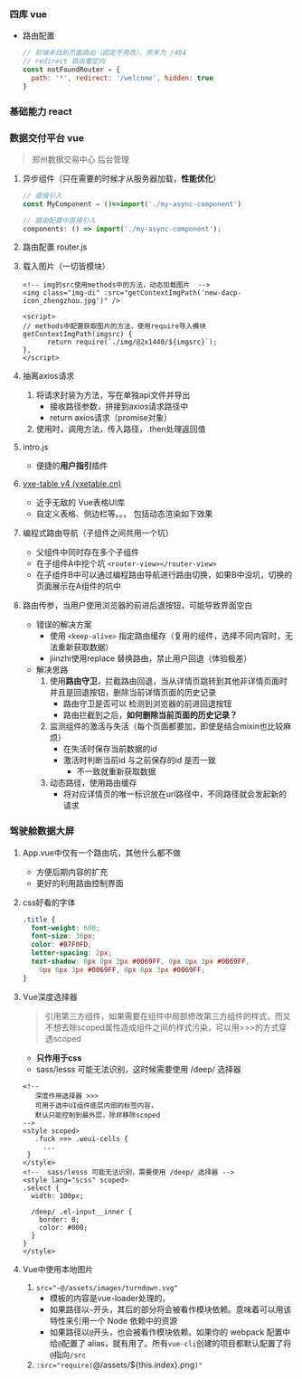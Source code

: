 ### 四库 vue

- 路由配置

  ```js
  // 前端未找到页面路由（固定不用改）、原来为 /404
  // redirect 路由重定向
  const notFoundRouter = {
    path: '*', redirect: '/welcome', hidden: true
  }
  ```



### 基础能力 react





### 数据交付平台 vue

> 郑州数据交易中心 后台管理

1. 异步组件（只在需要的时候才从服务器加载，**性能优化**）

   ```js
   // 直接引入
   const MyComponent = ()=>import('./my-async-component')
   
   // 路由配置中直接引入
   components: () => import('./my-async-component');
   ```

2. 路由配置 router.js

3. 载入图片（一切皆模块）

   ```vue
   <!-- img的src使用methods中的方法，动态加载图片  -->
   <img class="img-di" :src="getContextImgPath('new-dacp-icon_zhengzhou.jpg')" />
   
   <script>
   // methods中配置获取图片的方法，使用require导入模块
   getContextImgPath(imgsrc) {
         return require(`./img/@2x1440/${imgsrc}`);
   },
   </script>
   ```

4. 抽离axios请求

   1. 将请求封装为方法，写在单独api文件并导出
      - 接收路径参数，拼接到axios请求路径中
      - return axios请求（promise对象）
   2. 使用时，调用方法，传入路径，.then处理返回值

5. intro.js

   - 便捷的**用户指引**插件

6. [vxe-table v4 (vxetable.cn)](https://vxetable.cn/#/table/start/install)

   - 近乎无敌的 Vue表格UI库
   - 自定义表格、侧边栏等。。。  包括动态渲染如下效果

7. 编程式路由导航（子组件之间共用一个坑）

   - 父组件中同时存在多个子组件
   - 在子组件A中挖个坑  `<router-view></router-view>`
   - 在子组件B中可以通过编程路由导航进行路由切换，如果B中没坑，切换的页面展示在A组件的坑中

8. 路由传参，当用户使用浏览器的前进后退按钮，可能导致界面空白

   - 错误的解决方案
     - 使用 `<keep-alive>` 指定路由缓存（复用的组件，选择不同内容时，无法重新获取数据）
     - jiinzhi使用replace 替换路由，禁止用户回退（体验极差）
   - 解决思路
     1. 使用**路由守卫**，拦截路由回退，当从详情页跳转到其他非详情页面时并且是回退按钮，删除当前详情页面的历史记录
        - 路由守卫是否可以 检测到浏览器的前进回退按钮
        - 路由拦截到之后，**如何删除当前页面的历史记录？**
     2. 监测组件的激活与失活（每个页面都要加，即使是结合mixin也比较麻烦）
        - 在失活时保存当前数据的id
        - 激活时判断当前id 与之前保存的id 是否一致
          - 不一致就重新获取数据
     3. 动态路径，使用路由缓存
        - 将对应详情页的唯一标识放在url路径中，不同路径就会发起新的请求





### 驾驶舱数据大屏

1. App.vue中仅有一个路由坑，其他什么都不做

   - 方便后期内容的扩充
   - 更好的利用路由控制界面

2. css好看的字体

   ```css
   .title {
     font-weight: 600;
     font-size: 36px;
     color: #B7F0FD;
     letter-spacing: 2px;
     text-shadow: 0px 0px 3px #0069FF, 0px 0px 3px #0069FF,
       0px 0px 3px #0069FF, 0px 0px 3px #0069FF;
   }
   ```

3. Vue深度选择器

   > 引⽤第三⽅组件，如果需要在组件中局部修改第三⽅组件的样式，⽽⼜不想去除scoped属性造成组件之间的样式污染，可以⽤>>>的⽅式穿透scoped

   - **只作用于css**
   - sass/lesss 可能无法识别，这时候需要使用 /deep/ 选择器

   ```vue
   <!-- 
      深度作用选择器 >>>   
      可用于选中UI组件底层内部的标签内容，
      默认只能控制到最外层，除非移除scoped
   -->
   <style scoped>
      .fuck >>> .weui-cells {
   		...
   	}
   </style>
   <!--  sass/lesss 可能无法识别，需要使用 /deep/ 选择器 -->
   <style lang="scss" scoped>
   .select {
     width: 100px;
   
     /deep/ .el-input__inner {
       border: 0;
       color: #000;
     }
   }
   </style>
   ```

4. Vue中使用本地图片

   1.  `src="~@/assets/images/turndown.svg"`
       - 模板的内容是vue-loader处理的，
       - 如果路径以`~`开头，其后的部分将会被看作模块依赖。意味着可以用该特性来引用一个 Node 依赖中的资源
       - 如果路径以`@`开头，也会被看作模块依赖。如果你的 webpack 配置中给`@`配置了 alias，就有用了。所有`vue-cli`创建的项目都默认配置了将`@`指向`/src`
   2.  `:src="require(`@/assets/${this.index}.png`)"`